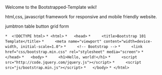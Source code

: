 Welcome to the Bootstrapped-Template wiki!

html,css, javascript framework for responsive and mobile friendly website.

jumbtron
table
button
grid
 form


`*  <!DOCTYPE html>`
`* <html>`
`*   <head>`
`*     <title>Bootstrap 101 Template</title>`
`*     <meta name="viewport" content="width=device-width, initial-scale=1.0">`
`*     <!-- Bootstrap -->`
`*     <link href="css/bootstrap.min.css" rel="stylesheet" media="screen">`
`*   </head>`
`*   <body>`
`*     <h1>Hello, world!</h1>`
`*     <script src="http://code.jquery.com/jquery.js"></script>`
`*     <script src="js/bootstrap.min.js"></script>`
`*   </body>`
`* </html>`